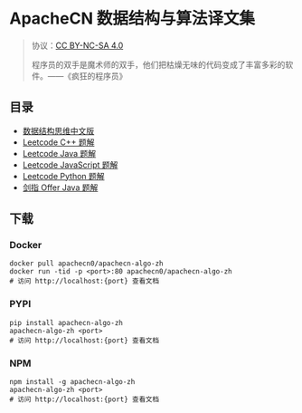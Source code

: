# ApacheCN 数据结构与算法译文集

> 协议：[CC BY-NC-SA 4.0](http://creativecommons.org/licenses/by-nc-sa/4.0/)
> 
> 程序员的双手是魔术师的双手，他们把枯燥无味的代码变成了丰富多彩的软件。——《疯狂的程序员》



## 目录

+   [数据结构思维中文版](docs/think-dast-zh/SUMMARY.md)
+   [Leetcode C++ 题解](docs/leetcode/cpp/SUMMARY.md)
+   [Leetcode Java 题解](docs/leetcode/java/SUMMARY.md)
+   [Leetcode JavaScript 题解](docs/leetcode/javascript/SUMMARY.md)
+   [Leetcode Python 题解](docs/leetcode/python/SUMMARY.md)
+   [剑指 Offer Java 题解](docs/jianzhioffer/java/SUMMARY.md)




## 下载

### Docker

```
docker pull apachecn0/apachecn-algo-zh
docker run -tid -p <port>:80 apachecn0/apachecn-algo-zh
# 访问 http://localhost:{port} 查看文档
```

### PYPI

```
pip install apachecn-algo-zh
apachecn-algo-zh <port>
# 访问 http://localhost:{port} 查看文档
```

### NPM

```
npm install -g apachecn-algo-zh
apachecn-algo-zh <port>
# 访问 http://localhost:{port} 查看文档
```


